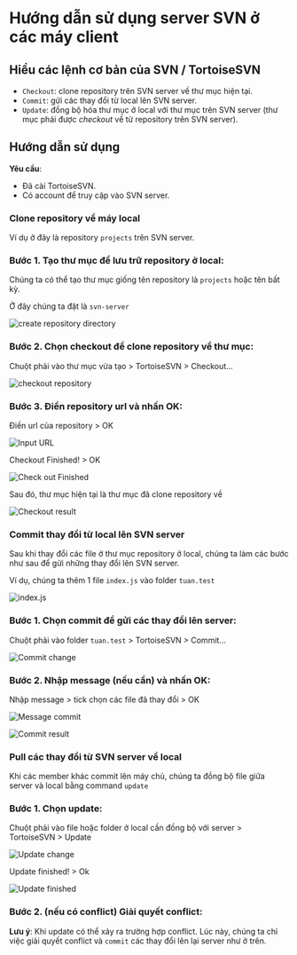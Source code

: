 # Hướng dẫn sử dụng server SVN ở các máy client

## Hiểu các lệnh cơ bản của SVN / TortoiseSVN

- `Checkout`: clone repository trên SVN server về thư mục hiện tại.
- `Commit`: gửi các thay đổi từ local lên SVN server.
- `Update`: đồng bộ hóa thư mục ở local với thư mục trên SVN server (thư mục phải được _checkout_ về từ repository trên SVN server).

## Hướng dẫn sử dụng

**Yêu cầu**:

- Đã cài TortoiseSVN.
- Có account để truy cập vào SVN server.

### Clone repository về máy local

Ví dụ ở đây là repository `projects` trên SVN server.

### Bước 1. Tạo thư mục để lưu trữ repository ở local:

Chúng ta có thể tạo thư mục giống tên repository là `projects` hoặc tên bất kỳ.

Ở đây chúng ta đặt là `svn-server`

![create repository directory](resources/CreateRepoDir.png)

### Bước 2. Chọn checkout để clone repository về thư mục:

Chuột phải vào thư mục vừa tạo > TortoiseSVN > Checkout...

![checkout repository](resources/CheckoutRepository.png)

### Bước 3. Điền repository url và nhấn OK:

Điền url của repository > OK

![Input URL](resources/InputUrl.png)

Checkout Finished! > OK

![Check out Finished](resources/CheckoutFinished.png)

Sau đó, thư mục hiện tại là thư mục đã clone repository về

![Checkout result](resources/CheckoutResult.png)

### Commit thay đổi từ local lên SVN server

Sau khi thay đổi các file ở thư mục repository ở local, chúng ta làm các bước như sau để gửi những thay đổi lên SVN server.

Ví dụ, chúng ta thêm 1 file `index.js` vào folder `tuan.test`

![index.js](resources/FileIndexJs.png)

### Bước 1. Chọn commit để gửi các thay đổi lên server:

Chuột phải vào folder `tuan.test` > TortoiseSVN > Commit...

![Commit change](resources/CommitChange.png)

### Bước 2. Nhập message (nếu cần) và nhấn OK:

Nhập message > tick chọn các file đã thay đổi > OK

![Message commit](resources/MessageCommit.png)

![Commit result](resources/CommitResult.png)

### Pull các thay đổi từ SVN server về local

Khi các member khác commit lên máy chủ, chúng ta đồng bộ file giữa server và local bằng command `update`

### Bước 1. Chọn update:

Chuột phải vào file hoặc folder ở local cần đồng bộ với server > TortoiseSVN > Update

![Update change](resources/UpdateChange.png)

Update finished! > Ok

![Update finished](resources/UpdateFinished.png)

### Bước 2. (nếu có conflict) Giải quyết conflict:

**Lưu ý**: Khi update có thể xảy ra trường hợp conflict. Lúc này, chúng ta chỉ việc giải quyết conflict và `commit` các thay đổi lên lại server như ở trên.
